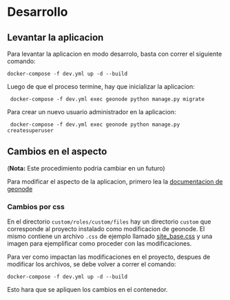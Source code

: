 # Desarrollo

## Levantar la aplicacion
Para levantar la aplicacion en modo desarrolo, basta con correr el siguiente comando:

    docker-compose -f dev.yml up -d --build

Luego de que el proceso termine, hay que inicializar la aplicacion:

     docker-compose -f dev.yml exec geonode python manage.py migrate

Para crear un nuevo usuario administrador en la aplicacion:

     docker-compose -f dev.yml exec geonode python manage.py createsuperuser

## Cambios en el aspecto

(**Nota:** Este procedimiento podria cambiar en un futuro)

Para modificar el aspecto de la aplicacion, primero lea la [documentacion de geonode](https://geonode.readthedocs.io/en/master/tutorials/admin/customize_lookfeel/customize/theme_admin.html)

### Cambios por css

En el directorio `custom/roles/custom/files` hay un directorio `custom` que corresponde al proyecto instalado como modificacion de geonode.
El mismo contiene un archivo `.css` de ejemplo llamado [site_base.css](/geonode/custom/roles/custom/files/custom/custom/static/css/site_base.css) y una imagen para ejemplificar como proceder con las modificaciones.

Para ver como impactan las modificaciones en el proyecto, despues de modificar los archivos, se debe volver a correr el comando:

    docker-compose -f dev.yml up -d --build

Esto hara que se apliquen los cambios en el contenedor.